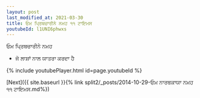 ```yaml
---
layout: post
last_modified_at: 2021-03-30
title: ਓਮ ਪ੍ਰਿਥਚਾਰੀਨੇ ਨਮਹ ੧੧ ਟਾਇਮਸ
youtubeId: l1UNI6phwxs
---
```

 
 
 ਓਮ ਪ੍ਰਿਥਚਾਰੀਨੇ ਨਮਹ  
 
 -  ਜੋ ਲਾਸ਼ਾਂ ਨਾਲ ਯਾਤਰਾ ਕਰਦਾ ਹੈ 
 
  
 
  
 
 
 
 
 
 


{% include youtubePlayer.html id=page.youtubeId %}
 
[Next]({{ site.baseurl }}{% link  split2/_posts/2014-10-29-ਓਮ ਨਾਰਥਕਾਯਾ ਨਮਹ ੧੧ ਟਾਇਮਸ.md%})
 
